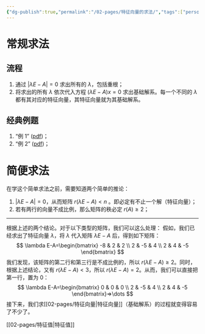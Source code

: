 ```yaml
---
{"dg-publish":true,"permalink":"/02-pages/特征向量的求法/","tags":["personal/blog","线性代数/特征值"]}
---
```


# 常规求法
## 流程
1. 通过 $\displaystyle |\lambda E-A|=0$ 求出所有的 $\displaystyle \lambda$，包括重根；
2. 将求出的所有 $\displaystyle \lambda$ 依次代入方程 $\displaystyle (\lambda E-A)x=0$ 求出基础解系。每一个不同的 $\displaystyle \lambda$ 都有其对应的特征向量，其特征向量就为其基础解系。
## 经典例题
1. “例 1” ([pdf](zotero://open-pdf/library/items/QUEI6CJQ?page=286&annotation=QW5ACBI3))；
2. “例 2” ([pdf](zotero://open-pdf/library/items/QUEI6CJQ?page=286&annotation=DPNQHQHT))；

# 简便求法
在学这个简单求法之前，需要知道两个简单的推论：
 1. $\displaystyle |\lambda E-A|=0$，从而矩阵 $\displaystyle r(\lambda E-A)<n$ 。即必定有不止一个解（特征向量）；
 2. 若有两行的向量不成比例，那么矩阵的秩必定 $\displaystyle r(A)\geq 2$；

***
根据上述的两个结论。对于以下类型的矩阵，我们可以这么处理：
假如，我们已经求出了特征向量 $\displaystyle \lambda$，将 $\displaystyle \lambda$ 代入矩阵 $\displaystyle \lambda E-A$ 后，得到如下矩阵：
$$
\lambda E-A=\begin{bmatrix}
-8 & 2 & 2 \\
2 & -5 & 4 \\
2 & 4 & -5
\end{bmatrix}
$$
我们发现，该矩阵的第二行和第三行是不成比例的，所以 $\displaystyle r(\lambda E-A)\geq 2$。同时，根据上述结论，又有 $\displaystyle r(\lambda E-A)<3$，所以 $\displaystyle r(\lambda E-A)=2$。从而，我们可以直接把第一行，置为 0：
$$
\lambda E-A=\begin{bmatrix}
0 & 0 & 0 \\
2 & -5 & 4 \\
2 & 4 & -5
\end{bmatrix}=>\dots
$$
接下来，我们求[[02-pages/特征向量\|特征向量]]（基础解系）的过程就变得容易了不少了。

[[02-pages/特征值\|特征值]]